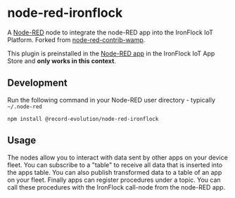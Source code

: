 node-red-ironflock
===================

A <a href="http://nodered.org" target="_new">Node-RED</a> node to integrate the node-RED app into the IronFlock IoT Platform.
Forked from <a href="https://www.npmjs.com/package/node-red-contrib-wamp" target="_new">node-red-contrib-wamp</a>.

This plugin is preinstalled in the [Node-RED app](https://studio.ironflock.com/en/apps/Node-RED_Runner) in the IronFlock IoT App Store and **only works in this context**.

Development
-----------

Run the following command in your Node-RED user directory - typically `~/.node-red`

    npm install @record-evolution/node-red-ironflock


Usage
-----

The nodes allow you to interact with data sent by other apps on your device fleet. You can subscribe to a "table" to receive all data that is inserted into the apps table.
You can also publish transformed data to a table of an app on your fleet.
Finally apps can register procedures under a topic. You can call these procedures with the IronFlock call-node from the node-RED app.
